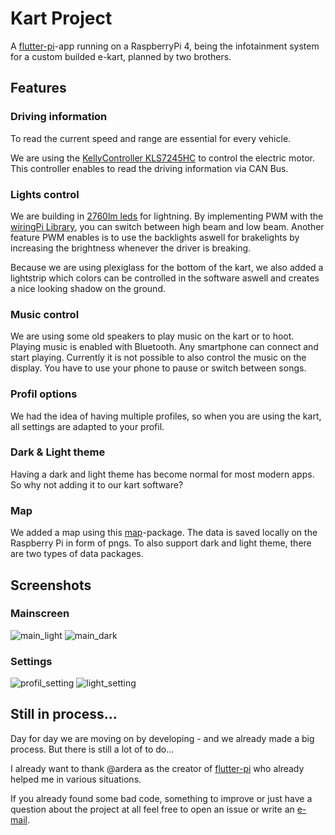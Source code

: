 # Kart Project

A [flutter-pi](https://github.com/ardera/flutter-pi)-app running on a RaspberryPi 4, being the infotainment system for a custom builded e-kart,
planned by two brothers.

## Features
### Driving information
To read the current speed and range are essential for every vehicle.

We are using the [KellyController KLS7245HC](https://kellycontroller.com/shop/kls-h/) to control the electric motor. This controller enables to read the driving information via CAN Bus.

### Lights control
We are building in [2760lm leds](https://www.leds.de/nichia-nfcwl060b-v2-chip-on-board-modul-2760lm-5000k-cri-80-30608.html) for lightning. By implementing PWM with the [wiringPi Library](http://wiringpi.com), you can switch between high beam and low beam.
Another feature PWM enables is to use the backlights aswell for brakelights by increasing the brightness whenever the driver is breaking.

Because we are using plexiglass for the bottom of the kart, we also added a lightstrip which colors can be controlled in the software aswell and creates a nice looking shadow on the ground.

### Music control
We are using some old speakers to play music on the kart or to hoot. Playing music is enabled with Bluetooth. Any smartphone can connect and start playing. Currently it is not possible to also control the music on the display. You have to use your phone to pause or switch between songs.

### Profil options
We had the idea of having multiple profiles, so when you are using the kart, all settings are adapted to your profil.

### Dark & Light theme
Having a dark and light theme has become normal for most modern apps. So why not adding it to our kart software?

### Map
We added a map using this [map](https://pub.dev/packages/map)-package. The data is saved locally on the Raspberry Pi in form of pngs. To also support dark and light theme, there are two types of data packages.

## Screenshots

### Mainscreen
![main_light](./screenshots/main_light.png)
![main_dark](./screenshots/main_dark.png)

### Settings
![profil_setting](./screenshots/profil_setting.png)
![light_setting](./screenshots/light_setting.png)

## Still in process...
Day for day we are moving on by developing - and we already made a big process. But there is still a lot of to do...

I already want to thank @ardera as the creator of [flutter-pi](https://github.com/ardera/flutter-pi) who already helped me in various situations.

If you already found some bad code,
something to improve or just have a question about the project at all feel free to open an issue or write an [e-mail](mailto:matzesoft@gmail.com).
